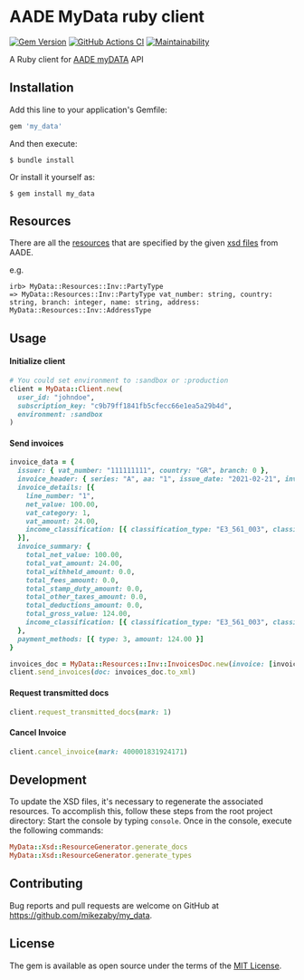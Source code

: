 # AADE MyData ruby client

[![Gem Version](https://badge.fury.io/rb/my_data.svg)](https://rubygems.org/gems/my_data)
[![GitHub Actions CI](https://github.com/mikezaby/my_data/actions/workflows/ci.yml/badge.svg)](https://github.com/mikezaby/my_data/actions/workflows/ci.yml)
[![Maintainability](https://api.codeclimate.com/v1/badges/7a96aa72dce8a761467d/maintainability)](https://codeclimate.com/github/mikezaby/my_data/maintainability)

A Ruby client for [AADE myDATA](https://www.aade.gr/mydata) API

## Installation

Add this line to your application's Gemfile:

```ruby
gem 'my_data'
```

And then execute:

    $ bundle install

Or install it yourself as:

    $ gem install my_data

## Resources
There are all the [resources](https://github.com/mikezaby/my_data/tree/master/lib/my_data/resources)
that are specified by the given
[xsd files](https://www.aade.gr/sites/default/files/2020-11/version%20v1.0.2%20XSDs.zip) from AADE.

e.g.
```irb
irb> MyData::Resources::Inv::PartyType
=> MyData::Resources::Inv::PartyType vat_number: string, country: string, branch: integer, name: string, address: MyData::Resources::Inv::AddressType
```

## Usage

#### Initialize client
```ruby
# You could set environment to :sandbox or :production
client = MyData::Client.new(
  user_id: "johndoe", 
  subscription_key: "c9b79ff1841fb5cfecc66e1ea5a29b4d",
  environment: :sandbox
)
```

#### Send invoices
```ruby
invoice_data = {
  issuer: { vat_number: "111111111", country: "GR", branch: 0 },
  invoice_header: { series: "A", aa: "1", issue_date: "2021-02-21", invoice_type: "11.2", currency: "EUR" },
  invoice_details: [{
    line_number: "1",
    net_value: 100.00,
    vat_category: 1,
    vat_amount: 24.00,
    income_classification: [{ classification_type: "E3_561_003", classification_category: "category1_3", amount: 100.00 }]
  }],
  invoice_summary: {
    total_net_value: 100.00,
    total_vat_amount: 24.00,
    total_withheld_amount: 0.0,
    total_fees_amount: 0.0,
    total_stamp_duty_amount: 0.0,
    total_other_taxes_amount: 0.0,
    total_deductions_amount: 0.0,
    total_gross_value: 124.00,
    income_classification: [{ classification_type: "E3_561_003", classification_category: "category1_3", amount: 100.00 }]
  },
  payment_methods: [{ type: 3, amount: 124.00 }]
}

invoices_doc = MyData::Resources::Inv::InvoicesDoc.new(invoice: [invoice_data])
client.send_invoices(doc: invoices_doc.to_xml)
```

#### Request transmitted docs
```ruby
client.request_transmitted_docs(mark: 1)
```

#### Cancel Invoice
  ```ruby
client.cancel_invoice(mark: 400001831924171)
  ```

## Development
To update the XSD files, it's necessary to regenerate the associated resources. To accomplish this, follow these steps from the root project directory:
Start the console by typing `console`.
Once in the console, execute the following commands:
```ruby
MyData::Xsd::ResourceGenerator.generate_docs
MyData::Xsd::ResourceGenerator.generate_types
```

## Contributing

Bug reports and pull requests are welcome on GitHub at https://github.com/mikezaby/my_data.

## License

The gem is available as open source under the terms of the [MIT License](https://opensource.org/licenses/MIT).
